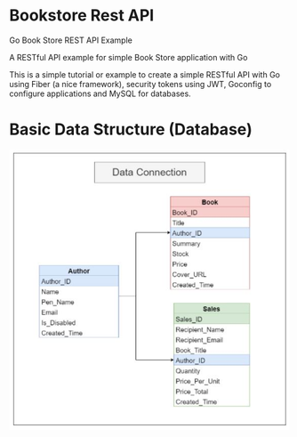 # Bookstore Rest API

Go Book Store REST API Example

A RESTful API example for simple Book Store application with Go

This is a simple tutorial or example to create a simple RESTful API with Go using Fiber (a nice framework), security tokens using JWT, Goconfig to configure applications and MySQL for databases.

# Basic Data Structure (Database)

![alt text](https://github.com/sugiantodenny01/bookstoreApp/blob/main/assets/Db.JPG?raw=true)

